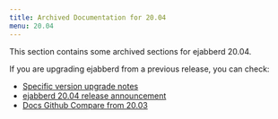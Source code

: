 ```yaml
---
title: Archived Documentation for 20.04
menu: 20.04
---
```


This section contains some archived sections for ejabberd 20.04.

If you are upgrading ejabberd from a previous release, you can check:

* [Specific version upgrade notes](/admin/upgrade/#specific-version-upgrade-notes)
* [ejabberd 20.04 release announcement](https://www.process-one.net/blog/ejabberd-20-04/)
* [Docs Github Compare from 20.03](https://github.com/processone/docs.ejabberd.im/compare/20.03...20.04)

